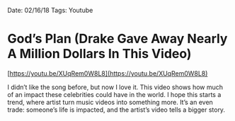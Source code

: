 Date: 02/16/18
Tags: Youtube

# God’s Plan (Drake Gave Away Nearly A Million Dollars In This Video)

[https://youtu.be/XUqRem0W8L8](https://youtu.be/XUqRem0W8L8)

I didn’t like the song before, but now I love it. This video shows how much of an impact these celebrities could have in the world. I hope this starts a trend, where artist turn music videos into something more. It’s an even trade: someone’s life is impacted, and the artist’s video tells a bigger story.
